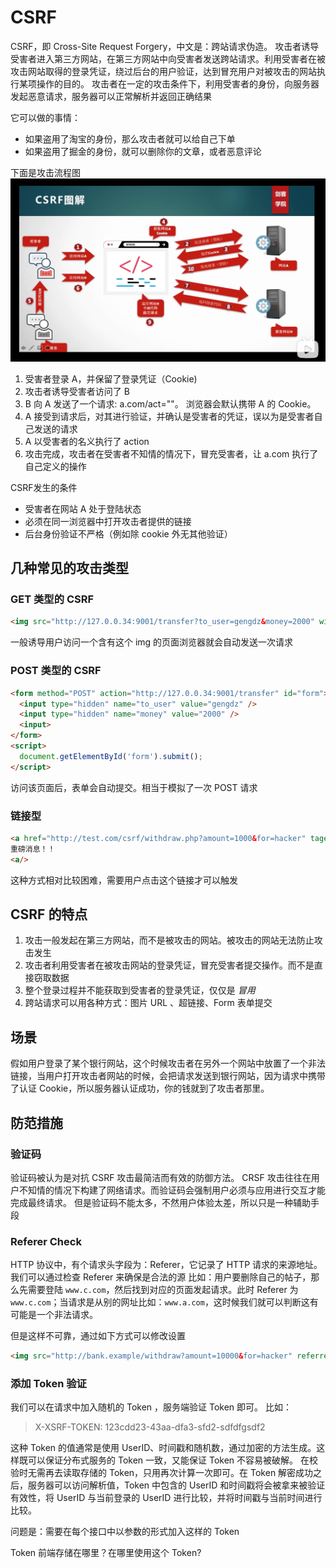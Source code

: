 # CSRF
CSRF，即 Cross-Site Request Forgery，中文是：跨站请求伪造。
攻击者诱导受害者进入第三方网站，在第三方网站中向受害者发送跨站请求。利用受害者在被攻击网站取得的登录凭证，绕过后台的用户验证，达到冒充用户对被攻击的网站执行某项操作的目的。
攻击者在一定的攻击条件下，利用受害者的身份，向服务器发起恶意请求，服务器可以正常解析并返回正确结果

它可以做的事情：
* 如果盗用了淘宝的身份，那么攻击者就可以给自己下单
* 如果盗用了掘金的身份，就可以删除你的文章，或者恶意评论

下面是攻击流程图
![CSRF图解](./CSRF图解.jpg)
1. 受害者登录 A，并保留了登录凭证（Cookie)
2. 攻击者诱导受害者访问了 B
3. B 向 A 发送了一个请求: a.com/act=""。 浏览器会默认携带 A 的 Cookie。
4. A 接受到请求后，对其进行验证，并确认是受害者的凭证，误以为是受害者自己发送的请求
5. A 以受害者的名义执行了 action
6. 攻击完成，攻击者在受害者不知情的情况下，冒充受害者，让 a.com 执行了自己定义的操作

CSRF发生的条件
* 受害者在网站 A 处于登陆状态
* 必须在同一浏览器中打开攻击者提供的链接
* 后台身份验证不严格（例如除 cookie 外无其他验证）


## 几种常见的攻击类型

### GET 类型的 CSRF 
```html
<img src="http://127.0.0.34:9001/transfer?to_user=gengdz&money=2000" width="500" heigh="300"/>
```
一般诱导用户访问一个含有这个 img 的页面浏览器就会自动发送一次请求


### POST 类型的 CSRF
```html
<form method="POST" action="http://127.0.0.34:9001/transfer" id="form">
  <input type="hidden" name="to_user" value="gengdz" />
  <input type="hidden" name="money" value="2000" />
  <input>
</form>
<script>
  document.getElementById('form').submit();
</script>
```
访问该页面后，表单会自动提交。相当于模拟了一次 POST 请求


### 链接型
```html
<a href="http://test.com/csrf/withdraw.php?amount=1000&for=hacker" taget="_blank">
重磅消息！！
<a/>
```

这种方式相对比较困难，需要用户点击这个链接才可以触发



## CSRF 的特点
1. 攻击一般发起在第三方网站，而不是被攻击的网站。被攻击的网站无法防止攻击发生
2. 攻击者利用受害者在被攻击网站的登录凭证，冒充受害者提交操作。而不是直接窃取数据
3. 整个登录过程并不能获取到受害者的登录凭证，仅仅是 *冒用*
4. 跨站请求可以用各种方式：图片 URL 、超链接、Form 表单提交




## 场景
假如用户登录了某个银行网站，这个时候攻击者在另外一个网站中放置了一个非法链接，当用户打开攻击者网站的时候，会把请求发送到银行网站，因为请求中携带了认证 Cookie，所以服务器认证成功，你的钱就到了攻击者那里。




## 防范措施

### 验证码
验证码被认为是对抗 CSRF 攻击最简洁而有效的防御方法。
CRSF 攻击往往在用户不知情的情况下构建了网络请求。而验证码会强制用户必须与应用进行交互才能完成最终请求。
但是验证码不能太多，不然用户体验太差，所以只是一种辅助手段



### Referer Check
HTTP 协议中，有个请求头字段为：Referer，它记录了 HTTP 请求的来源地址。我们可以通过检查 Referer 来确保是合法的源
比如：用户要删除自己的帖子，那么先需要登陆 `www.c.com`，然后找到对应的页面发起请求。此时 Referer 为 `www.c.com`；当请求是从别的网址比如：`www.a.com`，这时候我们就可以判断这有可能是一个非法请求。

但是这样不可靠，通过如下方式可以修改设置
```html
<img src="http://bank.example/withdraw?amount=10000&for=hacker" referrerpolicy="no-referrer"> 

```



### 添加 Token 验证
我们可以在请求中加入随机的 Token ，服务端验证 Token 即可。
比如：
> X-XSRF-TOKEN: 123cdd23-43aa-dfa3-sfd2-sdfdfgsdf2

这种 Token 的值通常是使用 UserID、时间戳和随机数，通过加密的方法生成。这样既可以保证分布式服务的 Token 一致，又能保证 Token 不容易被破解。
在校验时无需再去读取存储的 Token，只用再次计算一次即可。在 Token 解密成功之后，服务器可以访问解析值，Token 中包含的 UserID 和时间戳将会被拿来被验证有效性，将 UserID 与当前登录的 UserID 进行比较，并将时间戳与当前时间进行比较。

问题是：需要在每个接口中以参数的形式加入这样的 Token

Token 前端存储在哪里？在哪里使用这个 Token?